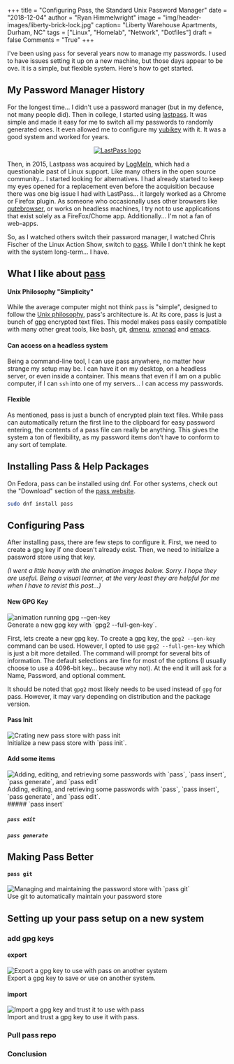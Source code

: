 +++
title  = "Configuring Pass, the Standard Unix Password Manager"
date   = "2018-12-04"
author = "Ryan Himmelwright"
image  = "img/header-images/liberty-brick-lock.jpg"
caption= "Liberty Warehouse Apartments, Durham, NC"
tags   = ["Linux", "Homelab", "Network", "Dotfiles"]
draft  = false
Comments = "True"
+++

I've been using `pass` for several years now to manage my passwords. I used to have issues setting
it up on a new machine, but those days appear to be ove. It is a simple, but flexible system.
Here's how to get started.

<!--more-->

## My Password Manager History

For the longest time... I didn't use a password manager (but in my defence, not
many people did). Then in college, I started using
[lastpass](https://www.lastpass.com/). It was simple and made it easy for me to
switch all my passwords to randomly generated ones. It even allowed me to
configure my [yubikey](https://www.yubico.com) with it. It was a good system
and worked for years.


<center>
<a href="../../img/posts/setting-up-pass/LastPass-Logo.png"><img alt="LastPass logo" src="../../img/posts/setting-up-pass/LastPass-Logo.png" style="max-width: 100%;"/></a>
</center>

Then, in 2015, Lastpass was acquired by [LogMeIn](https://www.logmeininc.com),
which had a questionable past of Linux support. Like many others in the open
source community... I started looking for alternatives. I had already started
to keep my eyes opened for a replacement even before the acquisition because
there was one big issue I had with LastPass... it largely worked as a Chrome or
Firefox plugin. As someone who occasionally uses other browsers like
[qutebrowser](https://qutebrowser.org), or works on headless machines, I try
not to use applications that exist solely as a FireFox/Chome app.
Additionally... I'm not a fan of web-apps.

So, as I watched others switch their password manager, I watched Chris Fischer
of the Linux Action Show, switch to
[pass](https://www.youtube.com/watch?v=OfgZ5Fh-NfE&feature=youtu.be&t=4935).
While I don't think he kept with the system long-term... I have.

## What I like about [pass](https://www.passwordstore.org)

#### Unix Philosophy "Simplicity"

While the average computer might not think `pass` is "simple", designed to follow the [Unix
philosophy](https://en.wikipedia.org/wiki/Unix_philosophy), pass's architecture is. At its core,
pass is just a bunch of [gpg](https://en.wikipedia.org/wiki/GNU_Privacy_Guard) encrypted text
files. This model makes pass easily compatible with many other great tools, like bash, git,
[dmenu](https://git.zx2c4.com/password-store/tree/contrib/dmenu),
[xmonad](https://hackage.haskell.org/package/xmonad-contrib-0.13/docs/XMonad-Prompt-Pass.html) and
[emacs](https://git.zx2c4.com/password-store/tree/contrib/emacs).

#### Can access on a headless system

Being a command-line tool, I can use pass anywhere, no matter how strange my setup may be. I can
have it on my desktop, on a headless server, or even inside a container. This means that even if I
am on a public computer, if I can `ssh` into one of my servers... I can access my passwords.

#### Flexible

As mentioned, pass is just a bunch of encrypted plain text files. While pass can automatically
return the first line to the clipboard for easy password entering, the contents of a pass file can
really be anything. This gives the system a ton of flexibility, as my password items don't have to
conform to any sort of template.

## Installing Pass & Help Packages

On Fedora, pass can be installed using dnf. For other systems, check out the "Download" section of
the [pass website](https://www.passwordstore.org/).

```bash
sudo dnf install pass
```

## Configuring Pass

After installing pass, there are few steps to configure it. First, we need to create a gpg key if
one doesn't already exist. Then, we need to initialize a password store using that key.

*(I went a little heavy with the animation images below. Sorry. I hope they are useful. Being a
visual learner, at the very least they are helpful for me when I have to revist this post...)*

#### New GPG Key

<img alt="animation running gpg --gen-key" src="../../img/posts/setting-up-pass/animation-hover.png" onmouseover="this.src='../../img/posts/setting-up-pass/generate-gpg-keys.gif'" onmouseout="this.src='../../img/posts/setting-up-pass/animation-hover.png'" style="max-width: 100%;"/>
<div class="caption">Generate a new gpg key with `gpg2 --full-gen-key`.</div>

First, lets create a new gpg key. To create a gpg key, the `gpg2 --gen-key` command can be used.
However, I opted to use `gpg2 --full-gen-key` which is just a bit more detailed.
The command will prompt for several bits of information. The default selections are fine for most
of the options (I usually choose to use a 4096-bit key... because why not). At the end it will ask
for a Name, Password, and optional comment.

It should be noted that `gpg2` most likely needs to be used instead of `gpg` for pass. However, it
may vary depending on distribution and the package version.


#### Pass Init

<img alt="Crating new pass store with pass init" src="../../img/posts/setting-up-pass/animation-hover.png" onmouseover="this.src='../../img/posts/setting-up-pass/pass-init.gif'" onmouseout="this.src='../../img/posts/setting-up-pass/animation-hover.png'" style="max-width: 100%;"/>
<div class="caption">Initialize a new pass store with `pass init`.</div>




#### Add some items

<img alt="Adding, editing, and retrieving some passwords with `pass`, `pass insert`, `pass generate`, and `pass edit`" src="../../img/posts/setting-up-pass/animation-hover.png" onmouseover="this.src='../../img/posts/setting-up-pass/pass-add-demo.gif'" onmouseout="this.src='../../img/posts/setting-up-pass/animation-hover.png'" style="max-width: 100%;"/>
<div class="caption">Adding, editing, and retrieving some passwords with `pass`, `pass insert`, `pass generate`, and `pass edit`.</div>
##### `pass insert`

##### `pass edit`

##### `pass generate`


## Making Pass Better

#### `pass git`

<img alt="Managing and maintaining the password store with `pass git`" src="../../img/posts/setting-up-pass/animation-hover.png" onmouseover="this.src='../../img/posts/setting-up-pass/pass-git.gif'" onmouseout="this.src='../../img/posts/setting-up-pass/animation-hover.png'" style="max-width: 100%;"/>
<div class="caption">Use git to automatically maintain your password store</div>


## Setting up your pass setup on a new system

### add gpg keys

#### export

<img alt="Export a gpg key to use with pass on another system" src="../../img/posts/setting-up-pass/animation-hover.png" onmouseover="this.src='../../img/posts/setting-up-pass/export-key.gif'" onmouseout="this.src='../../img/posts/setting-up-pass/animation-hover.png'" style="max-width: 100%;"/>
<div class="caption">Export a gpg key to save or use on another system.</div>

#### import

<img alt="Import a gpg key and trust it to use with pass" src="../../img/posts/setting-up-pass/animation-hover.png" onmouseover="this.src='../../img/posts/setting-up-pass/pass-import-gpg-key.gif'" onmouseout="this.src='../../img/posts/setting-up-pass/animation-hover.png'" style="max-width: 100%;"/>
<div class="caption">Import and trust a gpg key to use it with pass.</div>

### Pull pass repo



### Conclusion
